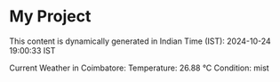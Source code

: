 # My Project

This content is dynamically generated in Indian Time (IST): 2024-10-24 19:00:33 IST


Current Weather in Coimbatore:
Temperature: 26.88 °C
Condition: mist

